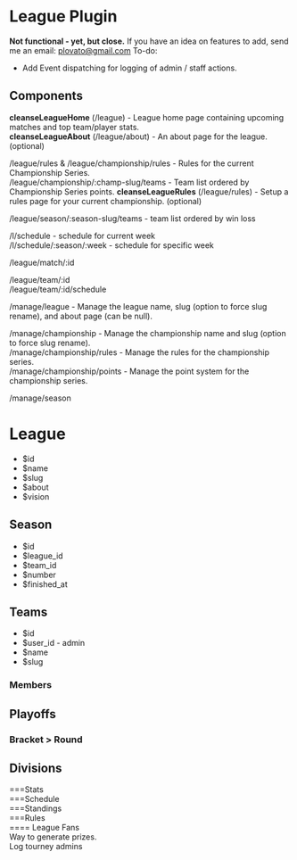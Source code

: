 # League Plugin
**Not functional - yet, but close.** If you have an idea on features to add, send me an email: plovato@gmail.com
To-do:
- Add Event dispatching for logging of admin / staff actions.  

## Components
**cleanseLeagueHome** (/league) - League home page containing upcoming matches and top team/player stats.  
**cleanseLeagueAbout** (/league/about) - An about page for the league. (optional)  

/league/rules & /league/championship/rules - Rules for the current Championship Series.  
/league/championship/:champ-slug/teams - Team list ordered by Championship Series points. 
**cleanseLeagueRules** (/league/rules) - Setup a rules page for your current championship. (optional)   

/league/season/:season-slug/teams - team list ordered by win loss

/l/schedule - schedule for current week  
/l/schedule/:season/:week - schedule for specific week

/league/match/:id

/league/team/:id  
/league/team/:id/schedule  

/manage/league - Manage the league name, slug (option to force slug rename), and about page (can be null).  

/manage/championship - Manage the championship name and slug (option to force slug rename).  
/manage/championship/rules - Manage the rules for the championship series.  
/manage/championship/points - Manage the point system for the championship series.

/manage/season   

# League
 * $id
 * $name
 * $slug
 * $about
 * $vision

## Season
 * $id
 * $league_id
 * $team_id
 * $number
 * $finished_at

## Teams
 * $id
 * $user_id - admin
 * $name
 * $slug

### Members
## Playoffs
### Bracket > Round
## Divisions

===Stats  
===Schedule  
===Standings  
===Rules  
==== League Fans  
Way to generate prizes.  
Log tourney admins